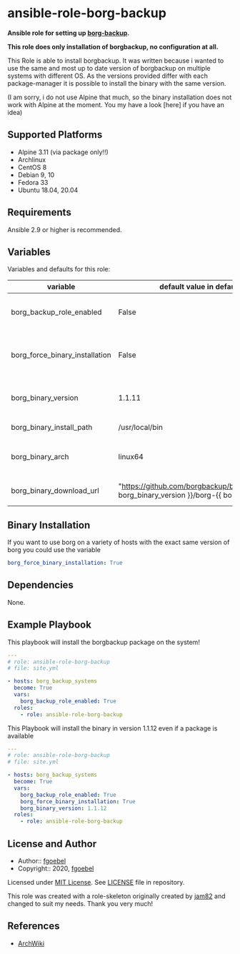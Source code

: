 # ansible-role-borg-backup

**Ansible role for setting up [borg-backup](https://borgbackup.readthedocs.io/).**

**This role does only installation of borgbackup, no configuration at all.**

This Role is able to install borgbackup. It was written because i wanted to use the same and most up to date version of borgbackup on multiple systems with different OS.
As the versions provided differ with each package-manager it is possible to install the binary with the same version.

(I am sorry, i do not use Alpine that much, so the binary installation does not work with Alpine at the moment. You my have a look [here] if you have an idea)

## Supported Platforms

- Alpine 3.11 (via package only!!)
- Archlinux
- CentOS 8
- Debian 9, 10
- Fedora 33
- Ubuntu 18.04, 20.04

## Requirements

Ansible 2.9 or higher is recommended.

## Variables

Variables and defaults for this role:

| variable | default value in defaults/main.yml | description |
| -------- | ---------------------------------- | ----------- |
| borg_backup_role_enabled | False | determine whether role is enabled (True) or not (False) |
| borg_force_binary_installation | False | False: packages from OS-specific manager will be used, may be more or less outdated |
| borg_binary_version | 1.1.11 | Version of binary file to use, only used when binary_installation!! |
| borg_binary_install_path | /usr/local/bin | Path to install binary at |
| borg_binary_arch | linux64 | architecture of binary to download, see [here](https://github.com/borgbackup/borg/releases) |
| borg_binary_download_url | "https://github.com/borgbackup/borg/releases/download/{{ borg_binary_version }}/borg-{{ borg_arch }}" | Path to download borgbackup binaries from |

## Binary Installation

If you want to use borg on a variety of hosts with the exact same version of borg you could use the variable

~~~ yaml
borg_force_binary_installation: True
~~~

## Dependencies

None.

## Example Playbook

This playbook will install the borgbackup package on the system!

```yaml
---
# role: ansible-role-borg-backup
# file: site.yml

- hosts: borg_backup_systems
  become: True
  vars:
    borg_backup_role_enabled: True
  roles:
    - role: ansible-role-borg-backup
```


This Playbook will install the binary in version 1.1.12 even if a package is available
```yaml
---
# role: ansible-role-borg-backup
# file: site.yml

- hosts: borg_backup_systems
  become: True
  vars:
    borg_backup_role_enabled: True
    borg_force_binary_installation: True
    borg_binary_version: 1.1.12
  roles:
    - role: ansible-role-borg-backup
```

## License and Author

- Author:: [fgoebel](https://github.com/fgoebel/)
- Copyright:: 2020, [fgoebel](https://github.com/fgoebel/)

Licensed under [MIT License](https://opensource.org/licenses/MIT).
See [LICENSE](https://github.com/fgoebel/ansible-role-borg-backup/blob/master/LICENSE) file in repository.

This role was created with a role-skeleton originally created by [jam82](https://github.com/jam82) and changed to suit my needs.
Thank you very much!

## References

- [ArchWiki](https://wiki.archlinux.org/)
